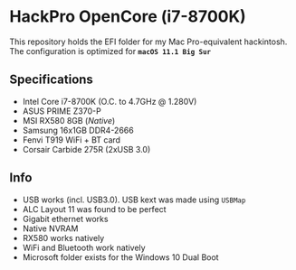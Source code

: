 # HackPro OpenCore (i7-8700K)
This repository holds the EFI folder for my Mac Pro-equivalent hackintosh.
The configuration is optimized for **`macOS 11.1 Big Sur`**

## Specifications
* Intel Core i7-8700K (O.C. to 4.7GHz @ 1.280V)
* ASUS PRIME Z370-P
* MSI RX580 8GB (*Native*)
* Samsung 16x1GB DDR4-2666
* Fenvi T919 WiFi + BT card
* Corsair Carbide 275R (2xUSB 3.0)

## Info
* USB works (incl. USB3.0). USB kext was made using `USBMap`
* ALC Layout 11 was found to be perfect
* Gigabit ethernet works
* Native NVRAM
* RX580 works natively
* WiFi and Bluetooth work natively
* Microsoft folder exists for the Windows 10 Dual Boot
